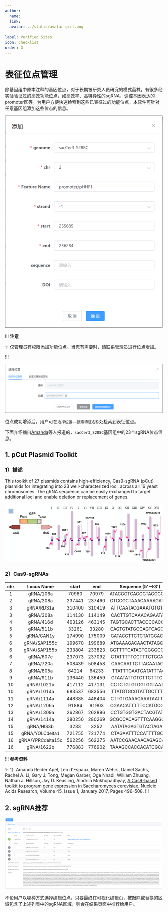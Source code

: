 ```yaml
---
author:
  name: 
  link: 
  avatar: ../static/avatar-girl.png

label: Verified Sites
icon: checklist
order: G
---
```


# 表征位点管理

除基因组中原本注释的基因位点，对于长期被研究人员研究的模式菌株，有很多经实验验证过的高效功能位点，如高效率、高特异性的sgRNA，调控基因表达的promoter区等。为用户方便快速检索到这些已表征过的功能位点，本软件可针对任意基因组添加这些位点的信息。

![图1. 增加功能位点。](../static/Add-Verified-Sites.png)

!!! **注意**

:sparkles: 仅管理员有权限添加功能位点。当您有需要时，请联系管理员进行位点增加。

!!!

![图2. 检索表征的功能位点。](../static/search-verified-sites.png)

位点成功增添后，用户可在`选择位置——搜索特征名称`处检索到表征位点。

下面介绍摘自[Amanda](https://academic.oup.com/nar/article/45/1/496/2572058#)等人报道的，`sacCer3_S288C`基因组中的23个sgRNA位点信息。

## 1. pCut Plasmid Toolkit

### 1）描述

This toolkit of 27 plasmids contains high-efficiency, Cas9-sgRNA (pCut) plasmids for integrating into 23 well-characterized loci, across all 16 yeast chromosomes. The gRNA sequence can be easily exchanged to target additional loci and enable deletion or replacement of genes.

![Fig3. The GFP reporter cassette (PTEF1-GFP-TADH1) was integrated into each site (indicated by pink arrows) using a Cas9-sgRNAplasmid (pCut). ](../static/23ChromosomalSites.png)

### 2）Cas9-sgRNAs

|	**chr** |	**Locus Name** |	**start** |	**end** |	**Sequence (5'—>3')** |
|:---:|:---:|:---:|:---:|:---:|
| 1	| gRNA/106a	| 70960	| 70979	| ATACGGTCAGGGTAGCGCCC |
| 2	| gRNA/208a	| 237441	| 237460	| GTCCGCTAAACAAAAGATCT |
| 3	| gRNA/RDS1a	| 310400	| 310419	| ATTCAATACGAAATGTGTGC |
| 3	| gRNA/308a	| 114130	| 114149	| CACTTGTCAAACAGAATATA |
| 4	| gRNA/416d	| 463126	| 463145	| TAGTGCACTTACCCCACGTT |
| 5	| gRNA/511b	| 33261	| 33280	| CAGTGTATGCCAGTCAGCCA |
| 5	| gRNA/CAN1y	| 174990	| 175009	| GATACGTTCTCTATGGAGGA |
| 6	| gRNA/SAP155c	| 199670	| 199689	| ATGAAAGACAACTATAGGGC |
| 6	| gRNA/SAP155b	| 233804	| 233823	| GGTTTTCATACTGGGGCCGC |
| 6	| gRNA/607c	| 237073	| 237092	| CTATTTTTGCTTTCTGCACA |
| 7	| gRNA/720a	| 508439	| 508458	| CAACAATTGTTACAATAGTA |
| 8	| gRNA/805a	| 64214	| 64233	| TTATTTGAATGATATTTAGT |
| 9	| gRNA/911b	| 136440	| 136459	| GTAATATTGTCTTGTTTCCC |
| 10	| gRNA/1021b	| 417112	| 417131	| CCTCTGTGTGGTGGTAATTG |
| 10	| gRNA/1014a	| 683537	| 683556	| TTATGTGCGTATTGCTTTCA |
| 11	| gRNA/1114a	| 448385	| 448404	| CTTGTGAAACAAATAATTGG |
| 12	| gRNA/1206a	| 91884	| 91903	| CGAACATTTTTCCATGCGCT |
| 13	| gRNA/1309a	| 262867	| 262886	| CCTGTGGTGACTACGTATCC |
| 14	| gRNA/1414a	| 280250	| 280269	| GCGCCACAGTTTCAAGGGTC |
| 15	| gRNA/HIS3b	| 3233	| 3252	| AATATAGAGTGTACTAGAGG |
| 15	| gRNA/YOLCdelta1	| 721755	| 721774	| CTAGAATTTCCATTTTGCGT |
| 16	| gRNA/YPRCdelta15c	| 562256	| 562275	| AATCCGAACAACAGAGCATA |
| 16	| gRNA/1622b	| 776883	| 776902	| TAAAGCCACCACATCGCAAA |


!!! **参考资料**

:sparkles: 1）Amanda Reider Apel, Leo d'Espaux, Maren Wehrs, Daniel Sachs, Rachel A. Li, Gary J. Tong, Megan Garber, Oge Nnadi, William Zhuang, Nathan J. Hillson, Jay D. Keasling, Aindrila Mukhopadhyay, [A Cas9-based toolkit to program gene expression in Saccharomyces cerevisiae](https://academic.oup.com/nar/article/45/1/496/2572058#), Nucleic Acids Research, Volume 45, Issue 1, January 2017, Pages 496–508.
!!!

## 2. sgRNA推荐

![图4. 结果页及sgRNA推荐。](../static/result-recommend.png)

不论用户以哪种方式选择编辑位点，只要最终在可视化编辑页，被敲除或替换的区域包含了上述列表中的sgRNA区域，则会在结果页面中推荐给用户。